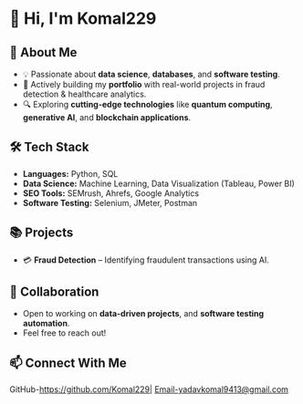 # 👋 Hi, I'm Komal229

## 🚀 About Me
- 💡 Passionate about **data science**, **databases**, and **software testing**.
- 🎯 Actively building my **portfolio** with real-world projects in fraud detection & healthcare analytics.
- 🔍 Exploring **cutting-edge technologies** like **quantum computing**, **generative AI**, and **blockchain applications**.

## 🛠️ Tech Stack
- **Languages:** Python, SQL  
- **Data Science:** Machine Learning, Data Visualization (Tableau, Power BI)  
- **SEO Tools:** SEMrush, Ahrefs, Google Analytics  
- **Software Testing:** Selenium, JMeter, Postman  

## 📚 Projects

- 💳 **Fraud Detection** – Identifying fraudulent transactions using AI.


## 🤝 Collaboration
- Open to working on **data-driven projects**, and **software testing automation**.
- Feel free to reach out!

## 📫 Connect With Me
 GitHub-https://github.com/Komal229| Email-yadavkomal9413@gmail.com


